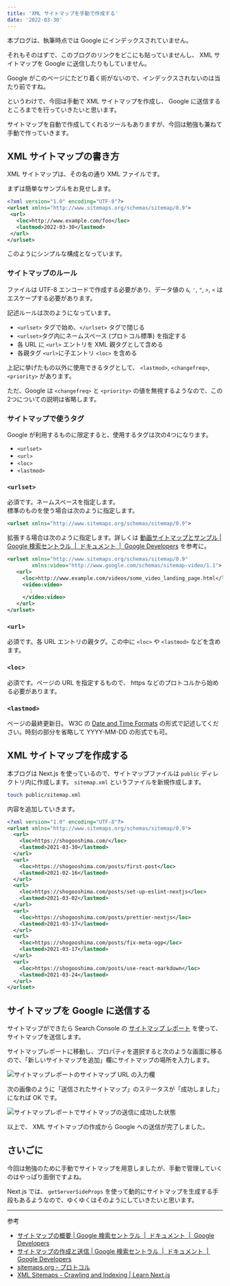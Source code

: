 ```yaml
---
title: 'XML サイトマップを手動で作成する'
date: '2022-03-30'
---
```


本ブログは、執筆時点では Google にインデックスされていません。

それもそのはずで、このブログのリンクをどこにも貼っていませんし、 XML サイトマップを Google に送信したりもしていません。

Google がこのページにたどり着く術がないので、インデックスされないのは当たり前ですね。

というわけで、今回は手動で XML サイトマップを作成し、 Google に送信するところまでを行っていきたいと思います。

サイトマップを自動で作成してくれるツールもありますが、今回は勉強も兼ねて手動で作っていきます。

## XML サイトマップの書き方

XML サイトマップは、その名の通り XML ファイルです。

まずは簡単なサンプルをお見せします。

```xml
<?xml version="1.0" encoding="UTF-8"?>
<urlset xmlns="http://www.sitemaps.org/schemas/sitemap/0.9">
 <url>
   <loc>http://www.example.com/foo</loc>
   <lastmod>2022-03-30</lastmod>
 </url>
</urlset>
```

このようにシンプルな構成となっています。

### サイトマップのルール

ファイルは UTF-8 エンコードで作成する必要があり、データ値の `&`, `'`, `"`, `>`, `<` はエスケープする必要があります。

記述ルールは次のようになっています。

- `<urlset>` タグで始め、`</urlset>` タグで閉じる
- `<urlset>`タグ内にネームスペース (プロトコル標準) を指定する
- 各 URL に `<url>` エントリを XML 親タグとして含める
- 各親タグ `<url>`に子エントリ `<loc>` を含める

上記に挙げたもの以外に使用できるタグとして、 `<lastmod>`, `<changefreq>`, `<priority>`  があります。

ただ、Google は `<changefreq>` と `<priority>`  の値を無視するようなので、この2つについての説明は省略します。

### サイトマップで使うタグ

Google が利用するものに限定すると、使用するタグは次の4つになります。

- `<urlset>`
- `<url>`
- `<loc>`
- `<lastmod>`

### `<urlset>`

必須です。ネームスペースを指定します。  
標準のものを使う場合は次のように指定します。

```xml
<urlset xmlns="http://www.sitemaps.org/schemas/sitemap/0.9">
```

拡張する場合は次のように指定します。詳しくは [動画サイトマップとサンプル | Google 検索セントラル  |  ドキュメント  |  Google Developers](https://developers.google.com/search/docs/advanced/sitemaps/video-sitemaps?hl=ja) を参考に。

```xml
<urlset xmlns="http://www.sitemaps.org/schemas/sitemap/0.9"
        xmlns:video="http://www.google.com/schemas/sitemap-video/1.1">
   <url>
     <loc>http://www.example.com/videos/some_video_landing_page.html</loc>
     <video:video>
       ︙
     </video:video>
   </url>
</urlset>
```

### `<url>`

必須です。各 URL エントリの親タグ。この中に `<loc>` や `<lastmod>` などを含めます。

### `<loc>`

必須です。ページの URL を指定するもので、 https などのプロトコルから始める必要があります。

### `<lastmod>`

ページの最終更新日。 W3C の [Date and Time Formats](https://www.w3.org/TR/NOTE-datetime) の形式で記述してください。時刻の部分を省略して YYYY-MM-DD の形式でも可。

## XML サイトマップを作成する

本ブログは Next.js を使っているので、サイトマップファイルは `public` ディレクトリ内に作成します。 `sitemap.xml` というファイルを新規作成します。

```bash
touch public/sitemap.xml
```

内容を追加していきます。

```xml
<?xml version="1.0" encoding="UTF-8"?>
<urlset xmlns="http://www.sitemaps.org/schemas/sitemap/0.9">
  <url>
    <loc>https://shogooshima.com/</loc>
    <lastmod>2021-03-30</lastmod>
  </url>
  <url>
    <loc>https://shogooshima.com/posts/first-post</loc>
    <lastmod>2021-02-16</lastmod>
  </url>
  <url>
    <loc>https://shogooshima.com/posts/set-up-eslint-nextjs</loc>
    <lastmod>2021-03-02</lastmod>
  </url>
  <url>
    <loc>https://shogooshima.com/posts/prettier-nextjs</loc>
    <lastmod>2021-03-17</lastmod>
  </url>
  <url>
    <loc>https://shogooshima.com/posts/fix-meta-ogp</loc>
    <lastmod>2021-03-17</lastmod>
  </url>
  <url>
    <loc>https://shogooshima.com/posts/use-react-markdown</loc>
    <lastmod>2021-03-24</lastmod>
  </url>
</urlset>
```

## サイトマップを Google に送信する

サイトマップができたら Search Console の [サイトマップ レポート](https://support.google.com/webmasters/answer/7451001#zippy=%2C%E3%82%B5%E3%82%A4%E3%83%88%E3%83%9E%E3%83%83%E3%83%97%E3%81%AE%E9%80%81%E4%BF%A1) を使って、サイトマップを送信します。

サイトマップレポートに移動し、プロパティを選択すると次のような画面に移るので、「新しいサイトマップを追加」欄にサイトマップの場所を入力します。

![サイトマップレポートのサイトマップ URL の入力欄](/images/create-sitemap-manual-1.jpg)

次の画像のように「送信されたサイトマップ」のステータスが「成功しました」になれば OK です。

![サイトマップレポートでサイトマップの送信に成功した状態](/images/create-sitemap-manual-2.jpg)

以上で、 XML サイトマップの作成から Google への送信が完了しました。

## さいごに

今回は勉強のために手動でサイトマップを用意しましたが、手動で管理していくのはやっぱり面倒ですよね。

Next.js では、 `getServerSideProps` を使って動的にサイトマップを生成する手段もあるようなので、ゆくゆくはそのようにしていきたいと思います。

---

参考

- [サイトマップの概要 | Google 検索セントラル  |  ドキュメント  |  Google Developers](https://developers.google.com/search/docs/advanced/sitemaps/overview)
- [サイトマップの作成と送信 | Google 検索セントラル  |  ドキュメント  |  Google Developers](https://developers.google.com/search/docs/advanced/sitemaps/build-sitemap)
- [sitemaps.org - プロトコル](https://www.sitemaps.org/ja/protocol.html)
- [XML Sitemaps - Crawling and Indexing | Learn Next.js](https://nextjs.org/learn/seo/crawling-and-indexing/xml-sitemaps)
